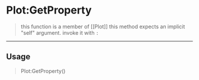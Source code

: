 # Plot:GetProperty
> this function is a member of [[Plot]]
> this method expects an implicit "self" argument. invoke it with `:`
-----
## Usage
> Plot:GetProperty()
